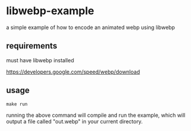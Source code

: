 # libwebp-example

a simple example of how to encode an animated webp using libwebp

## requirements

must have libwebp installed

https://developers.google.com/speed/webp/download

## usage

```
make run
```

running the above command will compile and run the example, which will output a file called "out.webp" in your current directory.